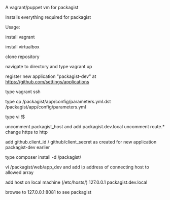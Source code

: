 A vagrant/puppet vm for packagist

Installs everything required for packagist

Usage:

install vagrant

install virtualbox

clone repository

navigate to directory and type vagrant up

register new application "packagist-dev" at https://github.com/settings/applications

type vagrant ssh

type cp /packagist/app/config/parameters.yml.dst /packagist/app/config/parameters.yml

type vi !$

uncomment packagist_host and add packagist.dev.local
uncomment route.* change https to http

add github.client_id / github/client_secret as created for new application packagist-dev earlier

type composer install -d /packagist/

vi /packagist/web/app_dev and add ip address of connecting host to allowed array

add host on local machine (/etc/hosts/) 127.0.0.1 packagist.dev.local

browse to 127.0.0.1:8081 to see packagist
